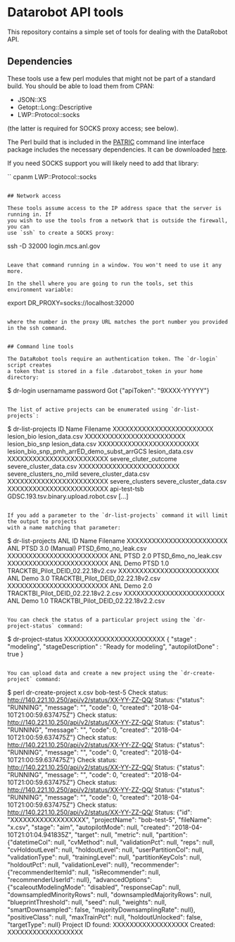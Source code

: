 # Datarobot API tools

This repository contains a simple set of tools for dealing with the DataRobot API.

## Dependencies

These tools use a few perl modules that might not be part of a standard build. You should
be able to load them from CPAN:

-  JSON::XS
-  Getopt::Long::Descriptive
-  LWP::Protocol::socks

(the latter is required for SOCKS proxy access; see below).

The Perl build that is included in the [PATRIC](https://patricbrc.org) command line interface 
package includes the necessary dependencies. It can be downloaded 
[here](https://github.com/PATRIC3/PATRIC-distribution/releases). 

If you need SOCKS support you will likely need to add that library:

``
  cpanm LWP::Protocol::socks
```

## Network access

These tools assume access to the IP address space that the server is running in. If
you wish to use the tools from a network that is outside the firewall, you can 
use `ssh` to create a SOCKS proxy:

```
  ssh -D 32000 login.mcs.anl.gov
```

Leave that command running in a window. You won't need to use it any more.

In the shell where you are going to run the tools, set this environment variable:

```
  export DR_PROXY=socks://localhost:32000
```

where the number in the proxy URL matches the port number you provided in the ssh command.


## Command line tools

The DataRobot tools require an authentication token. The `dr-login` script creates
a token that is stored in a file .datarobot_token in your home directory:

```
  $ dr-login usernamame password
  Got {"apiToken": "9XXXX-YYYYY"}
```

The list of active projects can be enumerated using `dr-list-projects`:

```
  $ dr-list-projects
  ID                       Name                                       Filename
  XXXXXXXXXXXXXXXXXXXXXXXX lesion_bio                                 lesion_data.csv
  XXXXXXXXXXXXXXXXXXXXXXXX lesion_bio_snp                             lesion_data.csv
  XXXXXXXXXXXXXXXXXXXXXXXX lesion_bio_snp_pmh_arrED_demo_subst_arrGCS lesion_data.csv
  XXXXXXXXXXXXXXXXXXXXXXXX severe_cluter_outcome                      severe_cluster_data.csv
  XXXXXXXXXXXXXXXXXXXXXXXX severe_clusters_no_mild                    severe_cluster_data.csv
  XXXXXXXXXXXXXXXXXXXXXXXX severe_clusters                            severe_cluster_data.csv
  XXXXXXXXXXXXXXXXXXXXXXXX api-test-tsb                               GDSC.193.tsv.binary.upload.robot.csv
  [...]
```

If you add a parameter to the `dr-list-projects` command it will limit the output to projects
with a name matching that parameter:

```
  $ dr-list-projects ANL
  ID                       Name                  Filename
  XXXXXXXXXXXXXXXXXXXXXXXX ANL PTSD 3.0 (Manual) PTSD_6mo_no_leak.csv
  XXXXXXXXXXXXXXXXXXXXXXXX ANL PTSD 2.0          PTSD_6mo_no_leak.csv
  XXXXXXXXXXXXXXXXXXXXXXXX ANL Demo PTSD 1.0     TRACKTBI_Pilot_DEID_02.22.18v2.csv
  XXXXXXXXXXXXXXXXXXXXXXXX ANL Demo 3.0          TRACKTBI_Pilot_DEID_02.22.18v2.csv
  XXXXXXXXXXXXXXXXXXXXXXXX ANL Demo 2.0          TRACKTBI_Pilot_DEID_02.22.18v2.2.csv
  XXXXXXXXXXXXXXXXXXXXXXXX ANL Demo 1.0          TRACKTBI_Pilot_DEID_02.22.18v2.2.csv
```

You can check the status of a particular project using the `dr-project-status` command:

```
  $ dr-project-status XXXXXXXXXXXXXXXXXXXXXXXX 
  {
     "stage" : "modeling",
     "stageDescription" : "Ready for modeling",
     "autopilotDone" : true
  }
```

You can upload data and create a new project using the `dr-create-project` command:

```
  $ perl dr-create-project x.csv bob-test-5
  Check status: http://140.221.10.250/api/v2/status/XX-YY-ZZ-QQ/
  Status: {"status": "RUNNING", "message": "", "code": 0, "created": "2018-04-10T21:00:59.637475Z"}
  Check status: http://140.221.10.250/api/v2/status/XX-YY-ZZ-QQ/
  Status: {"status": "RUNNING", "message": "", "code": 0, "created": "2018-04-10T21:00:59.637475Z"}
  Check status: http://140.221.10.250/api/v2/status/XX-YY-ZZ-QQ/
  Status: {"status": "RUNNING", "message": "", "code": 0, "created": "2018-04-10T21:00:59.637475Z"}
  Check status: http://140.221.10.250/api/v2/status/XX-YY-ZZ-QQ/
  Status: {"status": "RUNNING", "message": "", "code": 0, "created": "2018-04-10T21:00:59.637475Z"}
  Check status: http://140.221.10.250/api/v2/status/XX-YY-ZZ-QQ/
  Status: {"status": "RUNNING", "message": "", "code": 0, "created": "2018-04-10T21:00:59.637475Z"}
  Check status: http://140.221.10.250/api/v2/status/XX-YY-ZZ-QQ/
  Status: {"id": "XXXXXXXXXXXXXXXXXX", "projectName": "bob-test-5", "fileName": "x.csv", "stage": "aim", "autopilotMode": null, "created": "2018-04-10T21:01:04.941835Z", "target": null, "metric": null, "partition": {"datetimeCol": null, "cvMethod": null, "validationPct": null, "reps": null, "cvHoldoutLevel": null, "holdoutLevel": null, "userPartitionCol": null, "validationType": null, "trainingLevel": null, "partitionKeyCols": null, "holdoutPct": null, "validationLevel": null}, "recommender": {"recommenderItemId": null, "isRecommender": null, "recommenderUserId": null}, "advancedOptions": {"scaleoutModelingMode": "disabled", "responseCap": null, "downsampledMinorityRows": null, "downsampledMajorityRows": null, "blueprintThreshold": null, "seed": null, "weights": null, "smartDownsampled": false, "majorityDownsamplingRate": null}, "positiveClass": null, "maxTrainPct": null, "holdoutUnlocked": false, "targetType": null}
  Project ID found: XXXXXXXXXXXXXXXXXX
  Created: XXXXXXXXXXXXXXXXXX
```